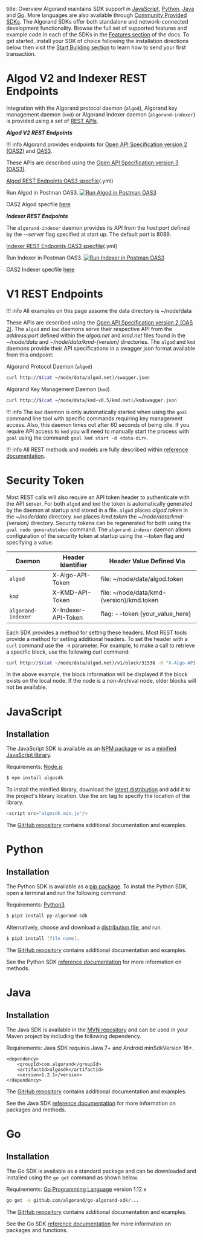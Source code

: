 title: Overview
Algorand maintains SDK support in [JavaScript](#javascript), [Python](#python), [Java](#java) and [Go](#go). More languages are also available through [Community Provided SDKs](../../community/#sdks). The Algorand SDKs offer both standalone and network-connected development functionality. Browse the full set of supported features and example code in each of the SDKs in the [Features section](../../features/index.md) of the docs. To get started, install your SDK of choice following the installation directions below then visit the [Start Building section](../../build-apps/setup.md) to learn how to send your first transaction.

# Algod V2 and Indexer REST Endpoints

Integration with the Algorand protocol daemon (`algod`), Algorand key management daemon (`kmd`) or Algorand Indexer daemon (`algorand-indexer`) is provided using a set of [REST APIs](../index.md#rest-apis).

_**Algod V2 REST Endpoints**_

!!! info
    Algorand provides endpoints for [Open API Specification version 2 (OAS2)](https://github.com/OAI/OpenAPI-Specification/blob/master/versions/2.0.md) and [OAS3](https://github.com/OAI/OpenAPI-Specification/blob/master/versions/3.1.0.md). 

These APIs are described using the [Open API Specification version 3 (OAS3)](https://github.com/OAI/OpenAPI-Specification/blob/master/versions/3.1.0.md).

[Algod REST Endpoints OAS3 specfile](https://github.com/algorand/go-algorand/blob/master/daemon/algod/api/algod.oas3.yml?raw=true)(.yml)

Run Algod in Postman OAS3.
[![Run Algod in Postman OAS3](https://run.pstmn.io/button.svg)](https://app.getpostman.com/run-collection/f210a5ba9e3cb774a730)

OAS2 Algod specfile [here](https://github.com/algorand/go-algorand/blob/master/daemon/algod/api/algod.oas2.json?raw=true)

_**Indexer REST Endpoints**_

The `algorand-indexer` daemon provides its API from the _host:port_ defined by the _--server_ flag specified at start up. The default port is 8089.

[Indexer REST Endpoints OAS3 specfile](https://www.github.com/algorand/indexer/blob/develop/api/indexer.oas3.yml?raw=true)(.yml)

Run Indexer in Postman OAS3.
[![Run Indexer in Postman OAS3](https://run.pstmn.io/button.svg)](https://app.getpostman.com/run-collection/ba172e20aaf274a78517)

OAS2 Indexer specfile [here](https://github.com/algorand/indexer/blob/develop/api/indexer.oas2.json?raw=true)


# V1 REST Endpoints

!!! info
    All examples on this page assume the data directory is ~/node/data


 These APIs are described using the [Open API Specification version 2 (OAS 2)](https://github.com/OAI/OpenAPI-Specification/blob/master/versions/2.0.md). The `algod` and `kmd` daemons serve their respective API from the _address:port_ defined within the _algod.net_ and _kmd.net_ files found in the _~/node/data_ and _~/node/data/kmd-{version}_ directories. The `algod` and `kmd` daemons provide their API specifications in a swagger json format available from this endpoint: 

Algorand Protocol Daemon (`algod`)

```zsh
curl http://$(cat ~/node/data/algod.net)/swagger.json
```

Algorand Key Management Daemon (`kmd`)

```zsh
curl http://$(cat ~/node/data/kmd-v0.5/kmd.net)/kmdswagger.json
```

!!! info
    The `kmd` daemon is only automatically started when using the `goal` command line tool with specific commands requiring key management access. Also, this daemon times out after 60 seconds of being idle. If you require API access to `kmd` you will need to manually start the process with `goal` using the command: `goal kmd start -d <data-dir>`.

!!! info
    All REST methods and models are fully described within [reference documentation](../index.md#rest-apis). 

# Security Token
Most REST calls will also require an API token header to authenticate with the API server. For both `algod` and `kmd` the token is automatically generated by the daemon at startup and stored in a file. `algod` places _algod.token_ in the _~/node/data_ directory. `kmd` places _kmd.token_ the _~/node/data/kmd-{version}_ directory. Security tokens can be regenerated for both using the `goal node generatetoken` command. The `algorand-indexer` daemon allows configuration of the security token at startup using the _--token_ flag and specifying a value. 

| Daemon             | Header Identifier   | Header Value Defined Via                      |
| ------------------ | ------------------- | --------------------------------------------- |
| `algod`            | X-Algo-API-Token    | file: ~/node/data/algod.token                 |
| `kmd`              | X-KMD-API-Token     | file: ~/node/data/kmd-{version}/kmd.token     |
| `algorand-indexer` | X-Indexer-API-Token | flag: --token {your_value_here}               |

Each SDK provides a method for setting these headers. Most REST tools provide a method for setting additional headers. To set the header with a `curl` command use the `-H` parameter. For example, to make a call to retrieve a specific block, use the following curl command:

```zsh
curl http://$(cat ~/node/data/algod.net)/v1/block/31538 -H "X-Algo-API-Token: $(cat ~/node/data/algod.token)"
```

In the above example, the block information will be displayed if the block exists on the local node. If the node is a non-Archival node, older blocks will not be available.

# JavaScript
## Installation
The JavaScript SDK is available as an [NPM package](https://www.npmjs.com/package/algosdk) or as a [minified JavaScript library](https://github.com/algorand/js-algorand-sdk/blob/master/dist/algosdk.min.js). 

Requirements: [Node.js](https://nodejs.org/en/download/) 

```zsh
$ npm install algosdk
```

To install the minified library, download the [latest distribution](https://github.com/algorand/js-algorand-sdk/tree/develop/dist) and add it to the project's library location. Use the src tag to specify the location of the library.

```javascript tab="JavaScript"
<script src="algosdk.min.js"/> 
```

The [GitHub repository](https://github.com/algorand/js-algorand-sdk) contains additional documentation and examples.


# Python
## Installation
The Python SDK is available as a [pip package](https://pypi.org/project/py-algorand-sdk/). To install the Python SDK, open a terminal and run the following command:

Requirements: [Python3](https://www.python.org/download/releases/3.0/)

```zsh
$ pip3 install py-algorand-sdk
```

Alternatively, choose and download a [distribution file](https://pypi.org/project/py-algorand-sdk/#files), and run 

```zsh
$ pip3 install [file name].
```

The [GitHub repository](https://github.com/algorand/py-algorand-sdk) contains additional documentation and examples.

See the Python SDK [reference documentation](https://py-algorand-sdk.readthedocs.io/en/latest/) for more information on methods.

# Java
## Installation
The Java SDK is available in the [MVN repository](https://mvnrepository.com/artifact/com.algorand/algosdk) and can be used in your Maven project by including the following dependency. 

Requirements: Java SDK requires Java 7+ and Android minSdkVersion 16+.

```
<dependency>
    <groupId>com.algorand</groupId>
    <artifactId>algosdk</artifactId>
    <version>1.2.1</version>
</dependency>
```

The [GitHub repository](https://github.com/algorand/java-algorand-sdk) contains additional documentation and examples.

See the Java SDK [reference documentation](https://algorand.github.io/java-algorand-sdk/) for more information on packages and methods.


# Go
## Installation
The Go SDK is available as a standard package and can be downloaded and installed using the `go get` command as shown below.

Requirements: [Go Programming Language](https://golang.org/dl/) version 1.12.x 

```zsh
go get -u github.com/algorand/go-algorand-sdk/...
```

The [GitHub repository](https://github.com/algorand/go-algorand-sdk) contains additional documentation and examples.

See the Go SDK [reference documentation](https://pkg.go.dev/github.com/algorand/go-algorand-sdk) for more information on packages and functions.
